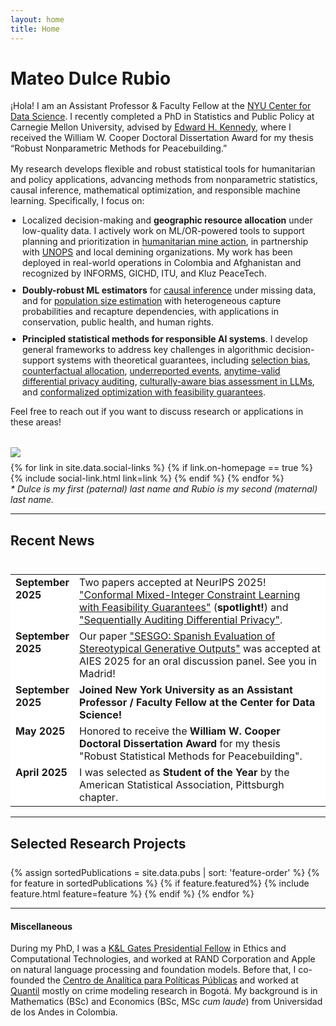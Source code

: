 ```yaml
---
layout: home
title: Home
---
```


<style>
table, th, td {
  border-style: none;
  vertical-align: top;
}
</style>

<div id ="intro-wrapper" class="l-middle">
	<div id="intro-title-wrapper" class="intro-left">
			<h1 id="intro-title">Mateo Dulce Rubio</h1>
	</div>	
	<div class="intro-left">
		<div class="intro-left">
			¡Hola! I am an Assistant Professor & Faculty Fellow at the <a href="https://cds.nyu.edu/">NYU Center for Data Science</a>. I recently completed a PhD in Statistics and Public Policy at Carnegie Mellon University, advised by <a href="https://www.ehkennedy.com/">	Edward H. Kennedy</a>, where I received the William W. Cooper Doctoral Dissertation Award for my thesis “Robust Nonparametric Methods for Peacebuilding.” 
		</div>
		<div style="height: 1rem"></div>
		<div class="intro-left">
			My research develops flexible and robust statistical tools for humanitarian and policy applications, advancing methods from nonparametric statistics, causal inference, mathematical optimization, and responsible machine learning. Specifically, I focus on:
			<ul style="padding-left: 19px">
  				<li style="margin-bottom: 10px;">Localized decision-making and <strong>geographic resource allocation</strong> under low-quality data. I actively work on ML/OR-powered tools to support planning and prioritization in <a href="https://dl.acm.org/doi/10.1145/3648437">humanitarian mine action</a>, in partnership with <a href="https://www.unops.org/news-and-stories/news/ai-innovation-transforms-mine-action">UNOPS</a> and local demining organizations. My work has been deployed in real-world operations in Colombia and Afghanistan and recognized by INFORMS, GICHD, ITU, and Kluz PeaceTech.</li>
  				<li style="margin-bottom: 10px;"><strong>Doubly-robust ML estimators</strong> for <a href="https://projecteuclid.org/journals/annals-of-applied-statistics/volume-19/issue-2/Effects-of-adolescent-victimization-on-offending--Flexible-methods-for/10.1214/24-AOAS2005.short">causal inference</a> under missing data, and for <a href="https://arxiv.org/abs/2407.03539">population size estimation</a> with heterogeneous capture probabilities and recapture dependencies, with applications in conservation, public health, and human rights.</li>
  				<li><strong>Principled statistical methods for responsible AI systems</strong>. I develop general frameworks to address key challenges in algorithmic decision-support systems with theoretical guarantees, including <a href="https://dl.acm.org/doi/abs/10.5555/3692070.3692442">selection bias</a>, <a href="https://journals.plos.org/plosone/article?id=10.1371/journal.pone.0294020">counterfactual allocation</a>, <a href="https://journals.plos.org/plosone/article?id=10.1371/journal.pone.0287776">underreported events</a>, <a href="https://arxiv.org/abs/2509.07055">anytime-valid differential privacy auditing</a>, <a href="https://ojs.aaai.org/index.php/AIES/article/view/36707">culturally-aware bias assessment in LLMs</a>, and <a href="https://arxiv.org/abs/2506.03531">conformalized optimization with feasibility guarantees</a>.</li>
			</ul>
			Feel free to reach out if you want to discuss research or applications in these areas!
		</div>
	</div>
	<div class="intro-right">
		<div style="height: 2rem"></div>
		<img id="intro-image" class="intro-right" src="/images/MDR.jpg">
		<div style="height: 0.5rem"></div>
		<div id="intro-image-links" class="intro-right">
			{% for link in site.data.social-links %}
				{% if link.on-homepage == true %}
					{% include social-link.html link=link %}
				{% endif %}
			{% endfor %}
		</div>
	</div>
</div>
<div class="l-middle">	
	<i>* Dulce is my first (paternal) last name and Rubio is my second (maternal) last name.</i> 
</div>



<hr class="l-middle home-hr">
<h2 class="feature-title l-middle">
	Recent News
</h2>
<div style="height: 0.5rem"></div>
<div class="l-middle">
	<table style="background-color:white">
	<tr>
		<td style="width:17%" > <b>September 2025</b> </td>
		<td> Two papers accepted at NeurIPS 2025! <a href="https://arxiv.org/pdf/2506.03531"> "Conformal Mixed-Integer Constraint Learning with Feasibility Guarantees"</a> (<b>spotlight!</b>) and <a href  = "https://arxiv.org/pdf/2509.07055"> "Sequentially Auditing Differential Privacy"</a>. </td>
	</tr>
	<tr>
		<td style="width:17%" > <b>September 2025</b> </td>
		<td> Our paper <a href="https://arxiv.org/pdf/2509.03329"> "SESGO: Spanish Evaluation of Stereotypical Generative Outputs"</a> was accepted at AIES 2025 for an oral discussion panel. See you in Madrid! </td>
	</tr>
	<tr>
		<td style="width:17%" > <b>September 2025</b> </td>
		<td> <b>Joined New York University as an Assistant Professor / Faculty Fellow at the Center for Data Science! </b> </td>
	</tr>
	<tr>
		<td style="width:17%" > <b>May 2025</b> </td>
		<td> Honored to receive the  <b>William W. Cooper Doctoral Dissertation Award</b> for my thesis "Robust Statistical Methods for Peacebuilding". </td>
	</tr>
	<tr>
		<td style="width:17%" > <b>April 2025</b> </td>
		<td> I was selected as <b>Student of the Year</b> by the American Statistical Association, Pittsburgh chapter. </td>
	</tr>
	</table>
</div>


<hr class="l-middle home-hr">
<h2 class="feature-title l-middle">
	Selected Research Projects
</h2>
<div style="height: 0.5rem"></div>
<div class="cover-wrapper l-screen">
	{% assign sortedPublications = site.data.pubs | sort: 'feature-order' %}
	{% for feature in sortedPublications %}
		{% if feature.featured%}
			{% include feature.html feature=feature %}
		{% endif %}
	{% endfor %}
</div>


<hr class="l-middle home-hr">
<h4 class="feature-title l-middle">
	Miscellaneous
</h4>
<div class="l-middle">
	During my PhD, I was a <a href="https://www.cmu.edu/fso/prestigious-%20scholarships/kl-gates-presidential-fellowship/index.html"> K&L Gates Presidential Fellow</a> in Ethics and Computational Technologies, and worked at RAND Corporation and Apple on natural language processing and foundation models. Before that, I co-founded the <a href="https://centroanaliticapp.org/"> Centro de Analítica para Políticas Públicas</a> and worked at <a href="https://quantil.co/en//"> Quantil</a> mostly on crime modeling research in Bogotá. My background is in Mathematics (BSc) and Economics (BSc, MSc <i>cum laude</i>) from Universidad de los Andes in Colombia.
</div>
